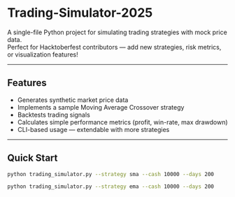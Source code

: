 # Trading-Simulator-2025

A single-file Python project for simulating trading strategies with mock price data.  
Perfect for Hacktoberfest contributors — add new strategies, risk metrics, or visualization features!

---

## Features

- Generates synthetic market price data
- Implements a sample Moving Average Crossover strategy
- Backtests trading signals
- Calculates simple performance metrics (profit, win-rate, max drawdown)
- CLI-based usage — extendable with more strategies

---

## Quick Start

```bash
python trading_simulator.py --strategy sma --cash 10000 --days 200

python trading_simulator.py --strategy ema --cash 10000 --days 200

```
